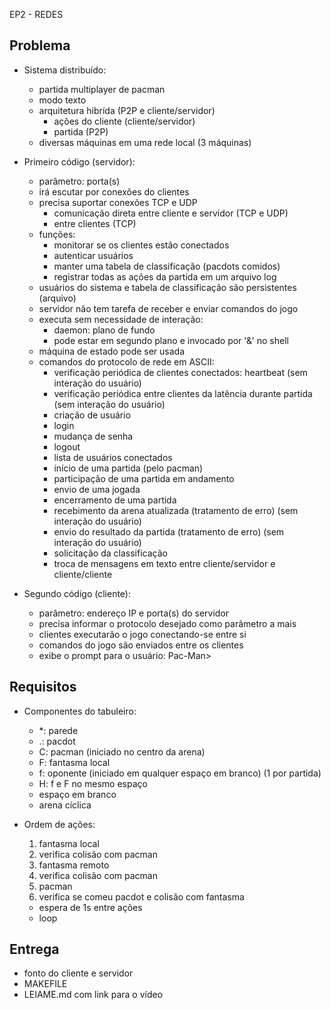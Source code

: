 EP2 - REDES

## Problema

- Sistema distribuído: 
	- partida multiplayer de pacman
	- modo texto
	- arquitetura hibrída (P2P e cliente/servidor)
		- ações do cliente (cliente/servidor)
		- partida (P2P)
	- diversas máquinas em uma rede local (3 máquinas)
	
- Primeiro código (servidor):
	- parâmetro: porta(s) 
	- irá escutar por conexões do clientes
	- precisa suportar conexões TCP e UDP
		- comunicação direta entre cliente e servidor (TCP e UDP)
		- entre clientes (TCP)
	- funções:
		- monitorar se os clientes estão conectados
		- autenticar usuários
		- manter uma tabela de classificação (pacdots comidos)
		- registrar todas as ações da partida em um arquivo log
	- usuários do sistema e tabela de classificação são persistentes (arquivo)
	- servidor não tem tarefa de receber e enviar comandos do jogo
	- executa sem necessidade de interação:
		- daemon: plano de fundo
		- pode estar em segundo plano e invocado por '&' no shell
	- máquina de estado pode ser usada
	- comandos do protocolo de rede em ASCII:
		- verificação periódica de clientes conectados: heartbeat (sem interação do usuário)
		- verificação periódica entre clientes da latência durante partida (sem interação do usuário)
		- criação de usuário
		- login
		- mudança de senha
		- logout
		- lista de usuários conectados
		- início de uma partida (pelo pacman)
		- participação de uma partida em andamento
		- envio de uma jogada
		- encerramento de uma partida
		- recebimento da arena atualizada (tratamento de erro) (sem interação do usuário)
		- envio do resultado da partida (tratamento de erro) (sem interação do usuário)
		- solicitação da classificação
		- troca de mensagens em texto entre cliente/servidor e cliente/cliente

- Segundo código (cliente):
	- parâmetro: endereço IP e porta(s) do servidor
	- precisa informar o protocolo desejado como parâmetro a mais
	- clientes executarão o jogo conectando-se entre si
	- comandos do jogo são enviados entre os clientes
	- exibe o prompt para o usuário: Pac-Man>
	
## Requisitos

- Componentes do tabuleiro:
	- *: parede
	- .: pacdot
	- C: pacman (iniciado no centro da arena)
	- F: fantasma local
	- f: oponente (iniciado em qualquer espaço em branco) (1 por partida)
	- H: f e F no mesmo espaço
	- espaço em branco
	- arena cíclica
	
- Ordem de ações:
	1. fantasma local
	2. verifica colisão com pacman
	3. fantasma remoto
	4. verifica colisão com pacman
	5. pacman
	6. verifica se comeu pacdot e colisão com fantasma
	- espera de 1s entre ações
	- loop
	
## Entrega

- fonto do cliente e servidor
- MAKEFILE
- LEIAME.md com link para o vídeo

	
	


